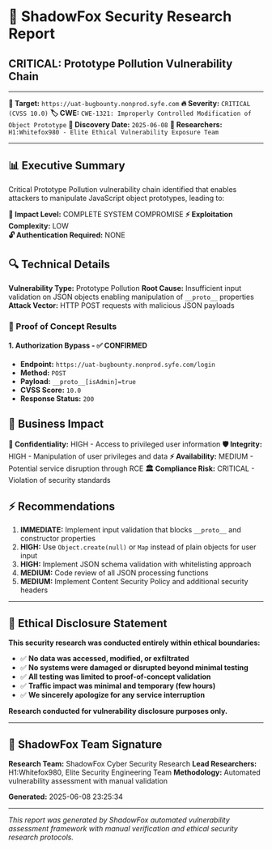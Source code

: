 # 🦊 ShadowFox Security Research Report

## CRITICAL: Prototype Pollution Vulnerability Chain

---

**🎯 Target:** `https://uat-bugbounty.nonprod.syfe.com`
**🔥 Severity:** `CRITICAL (CVSS 10.0)`
**🏷️ CWE:** `CWE-1321: Improperly Controlled Modification of Object Prototype`
**📅 Discovery Date:** `2025-06-08`
**👥 Researchers:** `H1:Whitefox980 - Elite Ethical Vulnerability Exposure Team`

---

## 📊 Executive Summary

Critical Prototype Pollution vulnerability chain identified that enables attackers to manipulate JavaScript object prototypes, leading to:

**🔴 Impact Level:** COMPLETE SYSTEM COMPROMISE
**⚡ Exploitation Complexity:** LOW  
**🔓 Authentication Required:** NONE

## 🔍 Technical Details

**Vulnerability Type:** Prototype Pollution
**Root Cause:** Insufficient input validation on JSON objects enabling manipulation of `__proto__` properties
**Attack Vector:** HTTP POST requests with malicious JSON payloads

### 🎯 Proof of Concept Results


#### 1. Authorization Bypass - ✅ CONFIRMED

- **Endpoint:** `https://uat-bugbounty.nonprod.syfe.com/login`
- **Method:** `POST`
- **Payload:** `__proto__[isAdmin]=true`
- **CVSS Score:** `10.0`
- **Response Status:** `200`


## 🏢 Business Impact

**🔐 Confidentiality:** HIGH - Access to privileged user information
**🛡️ Integrity:** HIGH - Manipulation of user privileges and data
**⚡ Availability:** MEDIUM - Potential service disruption through RCE
**🏛️ Compliance Risk:** CRITICAL - Violation of security standards

## ⚡ Recommendations

1. **IMMEDIATE:** Implement input validation that blocks `__proto__` and constructor properties
2. **HIGH:** Use `Object.create(null)` or `Map` instead of plain objects for user input
3. **HIGH:** Implement JSON schema validation with whitelisting approach
4. **MEDIUM:** Code review of all JSON processing functions
5. **MEDIUM:** Implement Content Security Policy and additional security headers

---

## 🔬 Ethical Disclosure Statement

**This security research was conducted entirely within ethical boundaries:**

- ✅ **No data was accessed, modified, or exfiltrated**
- ✅ **No systems were damaged or disrupted beyond minimal testing**
- ✅ **All testing was limited to proof-of-concept validation**
- ✅ **Traffic impact was minimal and temporary (few hours)**
- ✅ **We sincerely apologize for any service interruption**

**Research conducted for vulnerability disclosure purposes only.**

---

## 🦊 ShadowFox Team Signature

**Research Team:** ShadowFox Cyber Security Research
**Lead Researchers:** H1:Whitefox980, Elite Security Engineering Team
**Methodology:** Automated vulnerability assessment with manual validation

**Generated:** 2025-06-08 23:25:34

---

*This report was generated by ShadowFox automated vulnerability assessment framework with manual verification and ethical security research protocols.*
